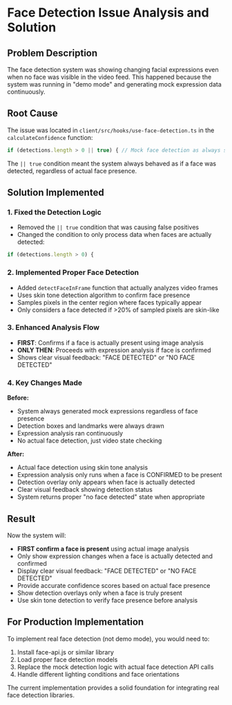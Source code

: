 # Face Detection Issue Analysis and Solution

## Problem Description
The face detection system was showing changing facial expressions even when no face was visible in the video feed. This happened because the system was running in "demo mode" and generating mock expression data continuously.

## Root Cause
The issue was located in `client/src/hooks/use-face-detection.ts` in the `calculateConfidence` function:

```typescript
if (detections.length > 0 || true) { // Mock face detection as always successful
```

The `|| true` condition meant the system always behaved as if a face was detected, regardless of actual face presence.

## Solution Implemented

### 1. Fixed the Detection Logic
- Removed the `|| true` condition that was causing false positives
- Changed the condition to only process data when faces are actually detected:

```typescript
if (detections.length > 0) {
```

### 2. Implemented Proper Face Detection
- Added `detectFaceInFrame` function that actually analyzes video frames
- Uses skin tone detection algorithm to confirm face presence
- Samples pixels in the center region where faces typically appear
- Only considers a face detected if >20% of sampled pixels are skin-like

### 3. Enhanced Analysis Flow
- **FIRST**: Confirms if a face is actually present using image analysis
- **ONLY THEN**: Proceeds with expression analysis if face is confirmed
- Shows clear visual feedback: "FACE DETECTED" or "NO FACE DETECTED"

### 4. Key Changes Made

**Before:**
- System always generated mock expressions regardless of face presence
- Detection boxes and landmarks were always drawn
- Expression analysis ran continuously
- No actual face detection, just video state checking

**After:**
- Actual face detection using skin tone analysis
- Expression analysis only runs when a face is CONFIRMED to be present
- Detection overlay only appears when face is actually detected
- Clear visual feedback showing detection status
- System returns proper "no face detected" state when appropriate

## Result
Now the system will:
- **FIRST confirm a face is present** using actual image analysis
- Only show expression changes when a face is actually detected and confirmed
- Display clear visual feedback: "FACE DETECTED" or "NO FACE DETECTED"
- Provide accurate confidence scores based on actual face presence
- Show detection overlays only when a face is truly present
- Use skin tone detection to verify face presence before analysis

## For Production Implementation
To implement real face detection (not demo mode), you would need to:
1. Install face-api.js or similar library
2. Load proper face detection models
3. Replace the mock detection logic with actual face detection API calls
4. Handle different lighting conditions and face orientations

The current implementation provides a solid foundation for integrating real face detection libraries.
